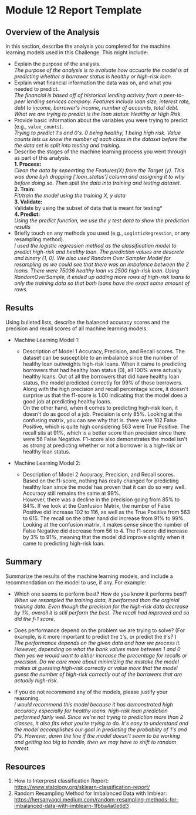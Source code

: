 # Module 12 Report Template

## Overview of the Analysis

In this section, describe the analysis you completed for the machine learning models used in this Challenge. This might include: 

* Explain the purpose of the analysis.<br/>
*The purpose of the analysis is to evaluate how accuarte the model is at predicting whether a borrower status is healthy or high-risk loan.*
* Explain what financial information the data was on, and what you needed to predict.<br/>
*The financial is based off of historical lending activity from a peer-to-peer lending services company. Features include loan size, interest rate, debt to income, borrower's income, number of accounts, total debt. What we are trying to predict is the loan status: Healthy or High Risk.*
* Provide basic information about the variables you were trying to predict (e.g., `value_counts`).<br/>
*Trying to predict 1's and 0's. 0 being healthy, 1 being high risk. Value counts lets us know the number of each class in the dataset before the the data set is split into testing and training.*
* Describe the stages of the machine learning process you went through as part of this analysis.<br/>
**1. Process:**<br/>
*Clean the data by sepearting the Features(X) from the Target (y). This was done byh dropping ['loan_status'] column and assigning it to why before doing so. Then split the data into training and testing dataset.*<br/>
**2. Train:**<br/>
*Fit/train the model using the training X, y data*<br/>
**3. Validate:**<br/>
  Validate by using the subset of data that is meant for testing* <br/>
**4. Predict:**<br/>
*Using the predict function, we use the y test data to show the prediction results*
* Briefly touch on any methods you used (e.g., `LogisticRegression`, or any resampling method).<br/>
*I used the logistic regression method as the classification model to predict high-risk and healthy loan. The prediction values are descrete and binary (1, 0). We also used Random Over Sampler Model for resampling as we could see that there was an imbalance between the 2 loans. There were 75036 healthy loan vs 2500 high-risk loan. Using RandomOverSample, it ended up adding more rows of high-risk loans to only the training data so that both loans have the exact same amount of rows.*

## Results

Using bulleted lists, describe the balanced accuracy scores and the precision and recall scores of all machine learning models.

* Machine Learning Model 1:
  * Description of Model 1 Accuracy, Precision, and Recall scores.
 The dataset can be susceptible to an imbalance since the number of healthy loan outweights high-risk loans. When it came to predicting borrowers that had healthy loan status (0), all 100% were actually healthy loans. Out of all the borrowers that did have healthy loan status, the model predicted correctly for 99% of those borrowers. Along with the high precision and recall percentage score, it doesn't surprise us that the f1-score is 1.00 indicating that the model does a good job at predicting healthy loans. <br>On the other hand, when it comes to predicting high-risk loan, it doesn't do as good of a job. Precision is only 85%. Looking at the confusing matrix, you can see why that is. there were 102 False Positive, which is quite high considering 563 were True Positive. The recall sits at 91%, which is a better score than precision since there were 56 False Negative. F1-score also demonstrates the model isn't as strong at predicting whether or not a borrower is a high-risk or healthy loan status. 


* Machine Learning Model 2:
  * Description of Model 2 Accuracy, Precision, and Recall scores.
Based on the f1-score, nothing has really changed for predicting healthy loan since the model has proven that it can do so very well. Accuracy still remains the same at 99%.<br>However, there was a decline in the precision going from 85% to 84%. If we look at the Confusion Matrix, the number of False Positive did increase 102 to 116, as well as the True Positive from 563 to 615. The recall on the other hand did increase from 91% to 99%. Looking at the confusion matrix, it makes sense since the number of False Negative did decrease from 56 to 4. The f1-score did increase by 3% to 91%, meaning that the model did improve slightly when it came to predicting high-risk loan. 

## Summary

Summarize the results of the machine learning models, and include a recommendation on the model to use, if any. For example:
* Which one seems to perform best? How do you know it performs best?<br/>
*When we resampled the training data, it performed than the orginial training data. Even though the precision for the high-risk data decrease by 1%, overall it is still perform the best. The recall had improved and so did the f-1 score.*<br/> 
* Does performance depend on the problem we are trying to solve? (For example, is it more important to predict the `1`'s, or predict the `0`'s? ) <br/>
*The performance depends on the given data and how we process it. However, depending on what the bank values more between 1 and 0 then yes we would want to either increase the precentage for recalls or precision. Do we care more about minimizing the mistake the model makes at guessing high-risk correctly or value more that the model guess the number of high-risk correctly out of the borrowers that are actually high-risk.*

* If you do not recommend any of the models, please justify your reasoning.<br/>
*I would recommend this model because it has demonstrated high accuracy especially for healthy loans. high-risk loan prediction performed fairly well. Since we're not trying to prediction more than 2 classes, it also fits what you're trying to do. It's easy to understand and the model accomplishes our goal in predicting the probabilty of 1's and 0's. However, down the line if the model doesn't seem to be working and getting too big to handle, then we may have to shift to random forest.*

## Resources
1. How to Interprest classification Report: https://www.statology.org/sklearn-classification-report/ <br/>
2. Random Resampling Method for Imbalanced Data with Imblear: https://hersanyagci.medium.com/random-resampling-methods-for-imbalanced-data-with-imblearn-1fbba4a0e6d3
